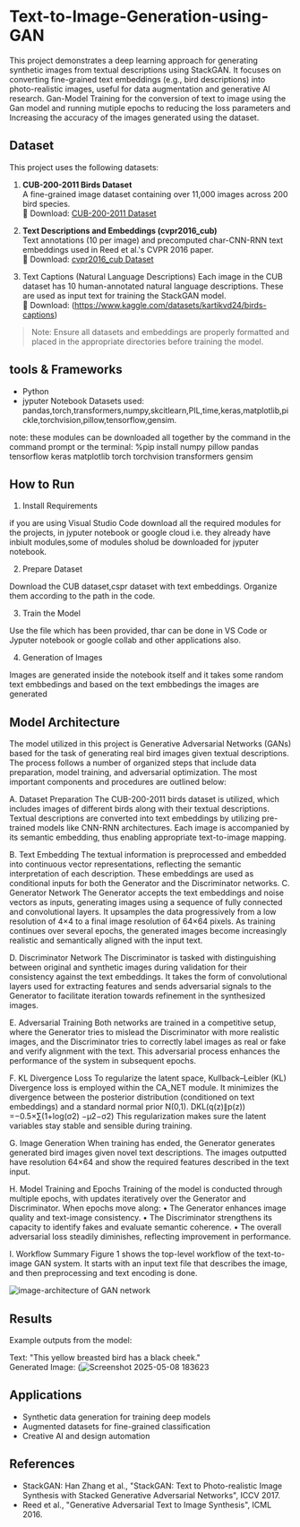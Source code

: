 # Text-to-Image-Generation-using-GAN
This project demonstrates a deep learning approach for generating synthetic images from textual descriptions using StackGAN. It focuses on converting fine-grained text embeddings (e.g., bird descriptions) into photo-realistic images, useful for data augmentation and generative AI research.
Gan-Model Training for the conversion of text to image using the Gan model and running mutiple epochs  to reducing the loss parameters and Increasing the accuracy of the images generated using the dataset.


Dataset
-------

This project uses the following datasets:

1. **CUB-200-2011 Birds Dataset**  
   A fine-grained image dataset containing over 11,000 images across 200 bird species.  
    🔗 Download: [CUB-200-2011 Dataset](https://www.vision.caltech.edu/datasets/cub_200_2011/)

2. **Text Descriptions and Embeddings (cvpr2016_cub)**  
   Text annotations (10 per image) and precomputed char-CNN-RNN text embeddings used in Reed et al.'s CVPR 2016 paper.  
   🔗  Download: [cvpr2016_cub Dataset](https://www.kaggle.com/datasets/kartikvd24/cvpr2016-cub)

3. Text Captions (Natural Language Descriptions) 
   Each image in the CUB dataset has 10 human-annotated natural language descriptions. These are used as input text for training the StackGAN model.  
   🔗 Download: (https://www.kaggle.com/datasets/kartikvd24/birds-captions)

> Note: Ensure all datasets and embeddings are properly formatted and placed in the appropriate directories before training the model.

tools & Frameworks
 -------------------------------
 - Python
 - jyputer Notebook
   Datasets used:
pandas,torch,transformers,numpy,skcitlearn,PIL,time,keras,matplotlib,pickle,torchvision,pillow,tensorflow,gensim.

note: these modules can be downloaded all together by the command in the command prompt or the terminal:
%pip install numpy pillow pandas tensorflow keras matplotlib torch torchvision transformers gensim


How to Run
----------

1. Install Requirements

if you are using Visual Studio Code download all the required modules for the projects,
in jyputer notebook or google cloud i.e. they already have inbiult modules,some of modules sholud be downloaded for jyputer notebook.

2. Prepare Dataset

Download the CUB dataset,cspr dataset with  text embeddings. Organize them according to the path in the code.

3. Train the Model

Use the file which has been provided, thar can be done in VS Code or Jyputer notebook or google collab and other applications also.

4. Generation of Images

Images are generated inside the notebook itself and it takes some random text embbedings and based on the text embbedings the images are generated


Model Architecture
------------------

The model utilized in this project is Generative Adversarial Networks (GANs) based for the task of generating real bird images given textual descriptions. The process follows a number of organized steps that include data preparation, model training, and adversarial optimization. The most important components and procedures are outlined below:

A. Dataset Preparation
The CUB-200-2011 birds dataset is utilized, which includes images of different birds along with their textual descriptions. Textual descriptions are converted into text embeddings by utilizing pre-trained models like CNN-RNN architectures. Each image is accompanied by its semantic embedding, thus enabling appropriate text-to-image mapping.

B. Text Embedding
The textual information is preprocessed and embedded into continuous vector representations, reflecting the semantic interpretation of each description. These embeddings are used as conditional inputs for both the Generator and the Discriminator networks.
C. Generator Network
The Generator accepts the text embeddings and noise vectors as inputs, generating images using a sequence of fully connected and convolutional layers. It upsamples the data progressively from a low resolution of 4×4 to a final image resolution of 64×64 pixels. As training continues over several epochs, the generated images become increasingly realistic and semantically aligned with the input text.

D. Discriminator Network
The Discriminator is tasked with distinguishing between original and synthetic images during validation for their consistency against the text embeddings. It takes the form of convolutional layers used for extracting features and sends adversarial signals to the Generator to facilitate iteration towards refinement in the synthesized images.

E. Adversarial Training
Both networks are trained in a competitive setup, where the Generator tries to mislead the Discriminator with more realistic images, and the Discriminator tries to correctly label images as real or fake and verify alignment with the text. This adversarial process enhances the performance of the system in subsequent epochs.

F. KL Divergence Loss
To regularize the latent space, Kullback–Leibler (KL) Divergence loss is employed within the CA_NET module. It minimizes the divergence between the posterior distribution (conditioned on text embeddings) and a standard normal prior N(0,1).
              DKL(q(z)∥p(z)) =−0.5×∑(1+log(σ2) −μ2−σ2)
This regularization makes sure the latent variables stay stable and sensible during training.

G. Image Generation
When training has ended, the Generator generates generated bird images given novel text descriptions. The images outputted have resolution 64×64 and show the required features described in the text input.

H. Model Training and Epochs
Training of the model is conducted through multiple epochs, with updates iteratively over the Generator and Discriminator. When epochs move along:
•	The Generator enhances image quality and text-image consistency.
•	The Discriminator strengthens its capacity to identify fakes and evaluate semantic coherence.
•	The overall adversarial loss steadily diminishes, reflecting improvement in performance.

I. Workflow Summary
Figure 1 shows the top-level workflow of the text-to-image GAN system. It starts with an input text file that describes the image, and then preprocessing and text encoding is done. 

![image](https://github.com/user-attachments/assets/83624947-97bf-4490-94fb-92fcda1942d6)-architecture of GAN network

Results
-------

Example outputs from the model:

Text: "This yellow breasted bird has a black cheek."  
Generated Image: (![Screenshot 2025-05-08 183623](https://github.com/user-attachments/assets/cae98228-25ec-42f4-b83e-d7055d5320f9)

Applications
------------

- Synthetic data generation for training deep models
- Augmented datasets for fine-grained classification
- Creative AI and design automation

References
----------

- StackGAN: Han Zhang et al., "StackGAN: Text to Photo-realistic Image Synthesis with Stacked Generative Adversarial Networks", ICCV 2017.
- Reed et al., "Generative Adversarial Text to Image Synthesis", ICML 2016.




